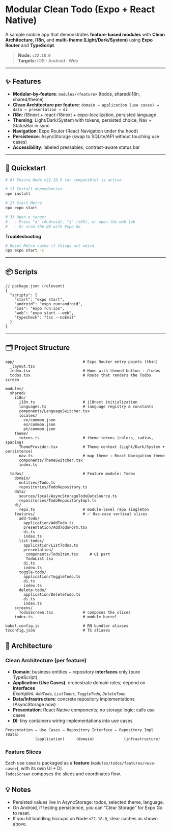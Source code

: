 # Modular Clean Todo (Expo + React Native)

A sample mobile app that demonstrates **feature-based modules** with **Clean Architecture**, **i18n**, and **multi-theme (Light/Dark/System)** using **Expo Router** and **TypeScript**.

> **Node:** `v22.18.0`  
> **Targets:** iOS · Android · Web

---

## ✨ Features

- **Modular-by-feature**: `modules/<feature>` (todos, shared/i18n, shared/theme)
- **Clean Architecture per feature**: `domain → application (use cases) → data → presentation → di`
- **i18n**: i18next + react-i18next + expo-localization, persisted language
- **Theming**: Light/Dark/System with tokens, persisted choice, Nav + StatusBar in sync
- **Navigation**: Expo Router (React Navigation under the hood)
- **Persistence**: AsyncStorage (swap to SQLite/API without touching use cases)
- **Accessibility**: labeled pressables, contrast-aware status bar

---

## 🚀 Quickstart

```bash
# 0) Ensure Node v22.18.0 (or compatible) is active

# 1) Install dependencies
npm install

# 2) Start Metro
npx expo start

# 3) Open a target
#   - Press "a" (Android), "i" (iOS), or open the web tab
#   - Or scan the QR with Expo Go
```

**Troubleshooting**

```bash
# Reset Metro cache if things act weird
npx expo start -c
```

---

## 📦 Scripts

```jsonc
// package.json (relevant)
{
  "scripts": {
    "start": "expo start",
    "android": "expo run:android",
    "ios": "expo run:ios",
    "web": "expo start --web",
    "typecheck": "tsc --noEmit"
  }
}
```

---

## 🗂️ Project Structure

```
app/                              # Expo Router entry points (thin)
  _layout.tsx
  index.tsx                       # Home with themed button → /todos
  todos.tsx                       # Route that renders the Todos screen

modules/
  shared/
    i18n/
      i18n.ts                     # i18next initialization
      languages.ts                # language registry & constants
      components/LanguageSwitcher.tsx
      locales/
        en/common.json
        es/common.json
        pt/common.json
    theme/
      tokens.ts                   # theme tokens (colors, radius, spacing)
      ThemeProvider.tsx           # Theme context (Light/Dark/System + persistence)
      nav.ts                      # map theme → React Navigation theme
      components/ThemeSwitcher.tsx
      index.ts

  todos/                          # Feature module: Todos
    domain/
      entities/Todo.ts
      repositories/TodoRepository.ts
    data/
      sources/local/AsyncStorageTodoDataSource.ts
      repositories/TodoRepositoryImpl.ts
    di/
      repo.ts                     # module-level repo singleton
    features/                     # ✅ Use-case vertical slices
      add-todo/
        application/AddTodo.ts
        presentation/AddTodoForm.tsx
        di.ts
        index.ts
      list-todos/
        application/ListTodos.ts
        presentation/
         components/TodoItem.tsx     # UI part
         TodoList.tsx
        di.ts
        index.ts
      toggle-todo/
        application/ToggleTodo.ts
        di.ts
        index.ts
      delete-todo/
        application/DeleteTodo.ts
        di.ts
        index.ts
    screens/
      TodosScreen.tsx             # composes the slices
    index.ts                      # module barrel

babel.config.js                   # RN bundler aliases
tsconfig.json                     # TS aliases
```

## 🧱 Architecture

### Clean Architecture (per feature)
- **Domain**: business entities + repository **interfaces** only (pure TypeScript)
- **Application (Use Cases)**: orchestrate domain rules; depend on **interfaces**  
  _Examples: `AddTodo`, `ListTodos`, `ToggleTodo`, `DeleteTodo`_
- **Data/Infrastructure**: concrete repository implementations (AsyncStorage now)
- **Presentation**: React Native components; no storage logic; calls use cases
- **DI**: tiny containers wiring implementations into use cases

```
Presentation → Use Cases → Repository Interface ← Repository Impl (Data)
             (application)     (domain)             (infrastructure)
```

### Feature Slices
Each use case is packaged as a **feature** (`modules/todos/features/<use-case>`), with its own UI + DI.  
`TodosScreen` composes the slices and coordinates flow.

## 💡 Notes

- Persisted values live in AsyncStorage: todos, selected theme, language.  
- On Android, if testing persistence, you can “Clear Storage” for Expo Go to reset.  
- If you hit bundling hiccups on Node `v22.18.0`, clear caches as shown above.
